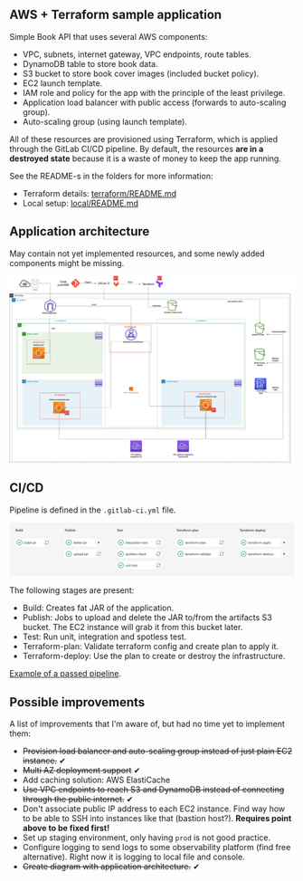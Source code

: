 ## AWS + Terraform sample application

Simple Book API that uses several AWS components:

 - VPC, subnets, internet gateway, VPC endpoints, route tables.
 - DynamoDB table to store book data.
 - S3 bucket to store book cover images (included bucket policy).
 - EC2 launch template.
 - IAM role and policy for the app with the principle of the least privilege.
 - Application load balancer with public access (forwards to auto-scaling group).
 - Auto-scaling group (using launch template).

All of these resources are provisioned using Terraform, which is applied through the 
GitLab CI/CD pipeline. By default, the resources **are in a destroyed state** because 
it is a waste of money to keep the app running.

See the README-s in the folders for more information:

 - Terraform details: [terraform/README.md](terraform/README.md)
 - Local setup: [local/README.md](local/README.md)

## Application architecture

May contain not yet implemented resources, and some newly added components might be missing.

![archi.png](images/AwsSampleApp.png)

## CI/CD

Pipeline is defined in the `.gitlab-ci.yml` file.

![pipeline.png](images/pipeline.png)

The following stages are present:

 - Build: Creates fat JAR of the application.
 - Publish: Jobs to upload and delete the JAR to/from the artifacts S3 bucket. 
The EC2 instance will grab it from this bucket later.
 - Test: Run unit, integration and spotless test.
 - Terraform-plan: Validate terraform config and create plan to apply it.
 - Terraform-deploy: Use the plan to create or destroy the infrastructure.

[Example of a passed pipeline](https://git.epam.com/tamas_gaspar2/aws-sample-app/-/pipelines/2641950).

## Possible improvements

A list of improvements that I'm aware of, but had no time yet to implement 
them:

 - ~~Provision load balancer and auto-scaling group instead of just 
plain EC2 instance.~~ ✔
 - ~~Multi AZ deployment support~~ ✔
 - Add caching solution: AWS ElastiCache
 - ~~Use VPC endpoints to reach S3 and DynamoDB instead of connecting
through the public internet.~~ ✔
 - Don't associate public IP address to each EC2 instance. Find way how to be able to SSH 
into instances like that (bastion host?). **Requires point above to be fixed first!**
 - Set up staging environment, only having ``prod`` is not good practice.
 - Configure logging to send logs to some observability platform (find free 
alternative). Right now it is logging to local file and console.
 - ~~Create diagram with application architecture.~~ ✔



